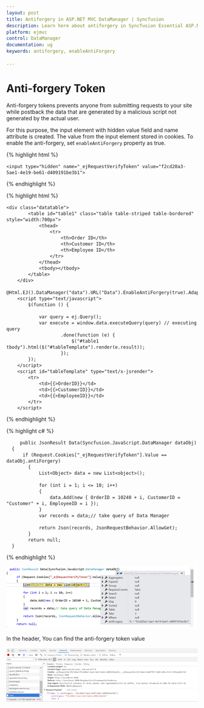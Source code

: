 ```yaml
---
layout: post
title: Antiforgery in ASP.NET MVC DataManager | Syncfusion
description: Learn here about antiforgery in Syncfusion Essential ASP.NET MVC DataManager control, its elements, and more.
platform: ejmvc
control: DataManager
documentation: ug
keywords: antiforgery, enableAntiForgery

---
```


# Anti-forgery Token

Anti-forgery tokens prevents anyone from submitting requests to your site while postback the data that are generated by a malicious script not generated by the actual user. 

For this purpose, the input element with hidden value field and name attribute is created. The value from the input element stored in cookies. To enable the anti-forgery, set `enableAntiForgery` property as true.

{% highlight html %}

    <input type="hidden" name="_ejRequestVerifyToken" value="f2cd20a3-5ae1-4e19-be61-d409191be3b1">
     
{% endhighlight %}


{% highlight html %}


    <div class="datatable">
            <table id="table1" class="table table-striped table-bordered" style="width:700px">
                <thead>
                    <tr>
                        <th>Order ID</th>
                        <th>Customer ID</th>
                        <th>Employee ID</th>
                    </tr>
                </thead>
                <tbody></tbody>
            </table>
        </div>
        @Html.EJ().DataManager("data").URL("Data").EnableAntiForgery(true).Adaptor(AdaptorType.UrlAdaptor).Render();
        <script type="text/javascript">
            $(function () {
               
                var query = ej.Query();
                var execute = window.data.executeQuery(query) // executing query
                        .done(function (e) {
                            $("#table1 tbody").html($("#tableTemplate").render(e.result));
                        });
            });
        </script>
        <script id="tableTemplate" type="text/x-jsrender">
            <tr>
                <td>{{>OrderID}}</td>
                <td>{{>CustomerID}}</td>
                <td>{{>EmployeeID}}</td>
            </tr>
        </script>
        


{% endhighlight %}

{% highlight c# %}

 
         public JsonResult Data(Syncfusion.JavaScript.DataManager dataObj)
      {
          if (Request.Cookies["_ejRequestVerifyToken"].Value == dataObj.antiForgery)
            {
                List<Object> data = new List<object>();
               
                for (int i = 1; i <= 10; i++)
                {
                    data.Add(new { OrderID = 10240 + i, CustomerID = "Customer" + i, EmployeeID = i });
                }
                var records = data;// take query of Data Manager
               
                return Json(records, JsonRequestBehavior.AllowGet);
            }
            return null;
      }
{% endhighlight %}

![](Antiforgery_images/Antiforgery.png)

In the header, You can find the anti-forgery token value

![](Antiforgery_images/Antiforgery_header.png)
